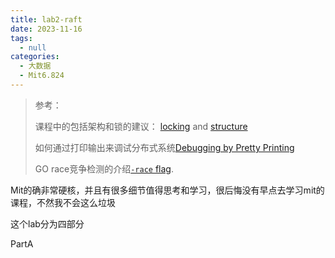 ```yaml
---
title: lab2-raft
date: 2023-11-16
tags: 
  - null
categories: 
  - 大数据
  - Mit6.824
---
```


> 参考：
>
> 课程中的包括架构和锁的建议： [locking](http://nil.csail.mit.edu/6.824/2022/labs/raft-locking.txt) and [structure](http://nil.csail.mit.edu/6.824/2022/labs/raft-structure.txt) 
>
> 如何通过打印输出来调试分布式系统[Debugging by Pretty Printing](https://blog.josejg.com/debugging-pretty/)
>
> GO race竞争检测的介绍[`-race` flag](https://go.dev/blog/race-detector).

Mit的确非常硬核，并且有很多细节值得思考和学习，很后悔没有早点去学习mit的课程，不然我不会这么垃圾

这个lab分为四部分

PartA